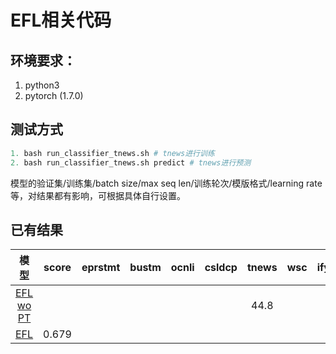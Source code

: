 # EFL相关代码

## 环境要求：
1. python3
1. pytorch (1.7.0)


## 测试方式
```python
1. bash run_classifier_tnews.sh # tnews进行训练
2. bash run_classifier_tnews.sh predict # tnews进行预测
```
模型的验证集/训练集/batch size/max seq len/训练轮次/模版格式/learning rate等，对结果都有影响，可根据具体自行设置。

## 已有结果
| 模型   | score     | eprstmt  | bustm  | ocnli   | csldcp   | tnews | wsc | ifytek| csl | chid  |
| :----:| :----:  | :----: |:----: |:----: |:----: |:----: |:----: |:----: |:----: |:----: |
| <a href='https://arxiv.org/abs/2104.14690'>EFL wo PT</a>      |  |   |    |  |   |44.8 |  |  |   |   |
| <a href='https://arxiv.org/abs/2104.14690'>EFL</a>      | 0.679 |   |    |  |   | |  |  |   |   |
